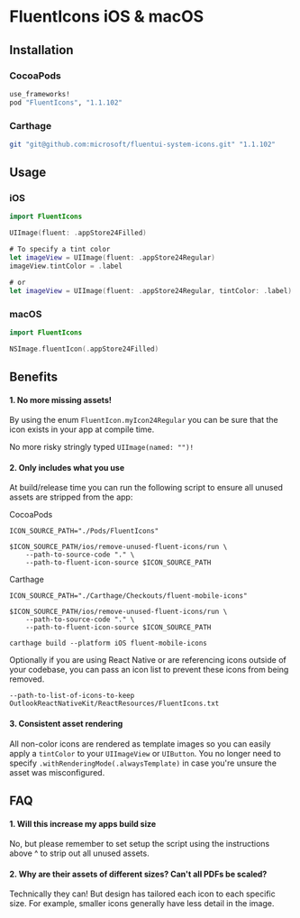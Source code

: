 # FluentIcons iOS & macOS

## Installation

### CocoaPods

```ruby
use_frameworks!
pod "FluentIcons", "1.1.102"
```

### Carthage

```bash
git "git@github.com:microsoft/fluentui-system-icons.git" "1.1.102"
```

## Usage

### iOS

```swift
import FluentIcons

UIImage(fluent: .appStore24Filled)

# To specify a tint color
let imageView = UIImage(fluent: .appStore24Regular)
imageView.tintColor = .label

# or
let imageView = UIImage(fluent: .appStore24Regular, tintColor: .label)
```

### macOS

```swift
import FluentIcons

NSImage.fluentIcon(.appStore24Filled)
```

## Benefits

#### 1. No more missing assets!

By using the enum `FluentIcon.myIcon24Regular` you can be sure that the icon exists in your app at compile time.

No more risky stringly typed `UIImage(named: "")!`

#### 2. Only includes what you use

At build/release time you can run the following script to ensure all unused assets are stripped from the app:

CocoaPods

```
ICON_SOURCE_PATH="./Pods/FluentIcons"

$ICON_SOURCE_PATH/ios/remove-unused-fluent-icons/run \
	--path-to-source-code "." \
	--path-to-fluent-icon-source $ICON_SOURCE_PATH
```

Carthage

```
ICON_SOURCE_PATH="./Carthage/Checkouts/fluent-mobile-icons"

$ICON_SOURCE_PATH/ios/remove-unused-fluent-icons/run \
	--path-to-source-code "." \
	--path-to-fluent-icon-source $ICON_SOURCE_PATH

carthage build --platform iOS fluent-mobile-icons
```

Optionally if you are using React Native or are referencing icons outside of your codebase, you can pass an icon list to prevent these icons from being removed.
```
--path-to-list-of-icons-to-keep OutlookReactNativeKit/ReactResources/FluentIcons.txt
```

#### 3. Consistent asset rendering

All non-color icons are rendered as template images so you can easily apply a `tintColor` to your `UIImageView` or `UIButton`.  You no longer need to specify `.withRenderingMode(.alwaysTemplate)` in case you're unsure the asset was misconfigured.

## FAQ

#### 1. Will this increase my apps build size

No, but please remember to set setup the script using the instructions above ^ to strip out all unused assets.

#### 2. Why are their assets of different sizes? Can't all PDFs be scaled?

Technically they can!  But design has tailored each icon to each specific size.  For example, smaller icons generally have less detail in the image.
